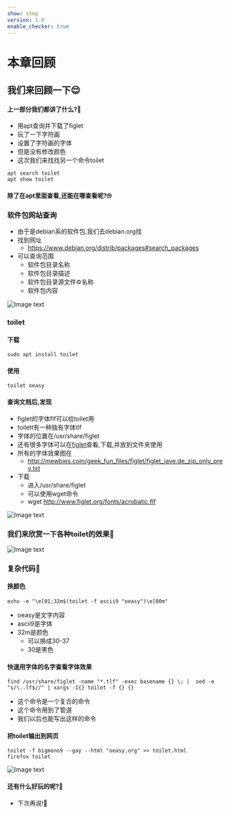 ```yaml
---
show: step
version: 1.0
enable_checker: true
---
```


# 本章回顾

## 我们来回顾一下😌

#### 上一部分我们都讲了什么?🤔

- 用apt查询并下载了figlet
- 玩了一下字符画
- 设置了字符画的字体
- 但是没有修改颜色
- 这次我们来找找另一个命令toilet


```shell
apt search toilet
apt show toilet
```
#### 除了在apt里面查看,还能在哪查看呢?🙄

### 软件包网站查询
- 由于是debian系的软件包,我们去debian.org找
- 找到网址
    - https://www.debian.org/distrib/packages#search_packages
- 可以查询范围
    - 软件包目录名称
    - 软件包目录描述
    - 软件包目录源文件⚙️名称
    - 软件包内容
    

![Image text](https://labfile.oss.aliyuncs.com/courses/2712/debian_package_search.png )

### toilet

#### 下载

```shell
sudo apt install toilet
```
#### 使用

```shell
toilet oeasy
```
#### 查询文档后,发现
- figlet的字体flf可以给toilet用
- toilett有一种独有字体tlf
- 字体的位置在/usr/share/figlet
- 还有很多字体可以在[figlet](http://www.figlet.org/fontdb.cgi)查看,下载,并放到文件夹使用
- 所有的字体效果图在
    - http://mewbies.com/geek_fun_files/figlet/figlet_jave.de_zip_only_prev.txt
- 下载
    -   进入/usr/share/figlet
    -  可以使用wget命令
    - wget http://www.figlet.org/fonts/acrobatic.flf   

![Image text](https://labfile.oss.aliyuncs.com/courses/2712/toilet_font.png)

### 我们来欣赏一下各种toilet的效果🤪

![Image text](https://labfile.oss.aliyuncs.com/courses/2712/toilet_sample.png)

### 复杂代码🤔

#### 换颜色
```shell
echo -e "\e[01;32m$(toilet -f ascii9 "oeasy")\e[00m"
```

- oeasy是文字内容
- ascii9是字体
- 32m是颜色
    - 可以换成30-37
    - 30是黑色


#### 快速用字体的名字查看字体效果
```shell
find /usr/share/figlet -name "*.tlf" -exec basename {} \; |  sed -e "s/\..lf$//" | xargs -I{} toilet -f {} {}  
```

- 这个命令是一个复合的命令
- 这个命令用到了管道
- 我们以后也能写出这样的命令


#### 把toilet输出到网页
```shell
toilet -f bigmono9 --gay --html "oeasy.org" >> toilet.html
firefox toilet
```

![Image text](https://labfile.oss.aliyuncs.com/courses/2712/toilet_html.png)


#### 还有什么好玩的呢?🤪
- 下次再说!👋